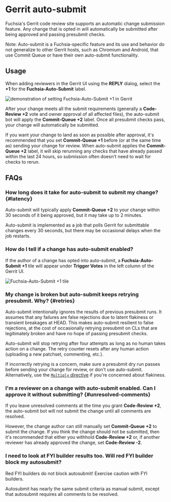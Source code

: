 # Gerrit auto-submit

Fuchsia's Gerrit code review site supports an automatic change submission
feature. Any change that is opted in will automatically be submitted after being
approved and passing presubmit checks.

Note: Auto-submit is a Fuchsia-specific feature and its use and behavior do not
generalize to other Gerrit hosts, such as Chromium and Android, that use Commit
Queue or have their own auto-submit functionality.

## Usage

When adding reviewers in the Gerrit UI using the **REPLY** dialog, select the
**+1** for the **Fuchsia-Auto-Submit** label.

![demonstration of setting Fuchsia-Auto-Submit +1 in Gerrit](/docs/development/source_code/auto_submit_usage.gif)

After your change meets all the submit requirements (generally a **Code-Review
+2** vote and owner approval of all affected files), the auto-submit bot will
apply the **Commit-Queue +2** label. Once all presubmit checks pass, your change
will automatically be submitted.

If you want your change to land as soon as possible after approval, it's
recommended that you set **Commit-Queue +1** before (or at the same time as)
sending your change for review. When auto-submit applies the **Commit-Queue +2**
label, it will skip rerunning any checks that have already passed within the
last 24 hours, so submission often doesn't need to wait for checks to rerun.

## FAQs

### How long does it take for auto-submit to submit my change? {#latency}

Auto-submit will typically apply **Commit-Queue +2** to your change within 30
seconds of it being approved, but it may take up to 2 minutes.

Auto-submit is implemented as a job that polls Gerrit for submittable changes
every 30 seconds, but there may be occasional delays when the job restarts.

### How do I tell if a change has auto-submit enabled?

If the author of a change has opted into auto-submit, a **Fuchsia-Auto-Submit
+1** tile will appear under **Trigger Votes** in the left column of the Gerrit
UI.

![Fuchsia-Auto-Submit +1 tile](/docs/development/source_code/auto_submit_selected.png)

### My change is broken but auto-submit keeps retrying presubmit. Why? {#retries}

Auto-submit intentionally ignores the results of previous presubmit runs. It
assumes that any failures are false rejections due to latent flakiness or
transient breakages at HEAD. This makes auto-submit resilient to false
rejections, at the cost of occasionally retrying presubmit on CLs that are
legitimately broken and have no hope of passing presubmit checks.

Auto-submit will stop retrying after four attempts as long as no human takes
action on a change. The retry counter resets after any human action (uploading a
new patchset, commenting, etc.).

If incorrectly retrying is a concern, make sure a presubmit dry run passes
before sending your change for review, or don't use auto-submit. Alternatively,
use the
[`Multiply` directive](/docs/development/testing/testing_for_flakiness_in_cq.md)
if you're concerned about flakiness.

### I'm a reviewer on a change with auto-submit enabled. Can I approve it without submitting? {#unresolved-comments}

If you leave unresolved comments at the time you grant **Code-Review +2**, the
auto-submit bot will not submit the change until all comments are resolved.

However, the change author can still manually set **Commit-Queue +2** to submit
the change. If you think the change should not be submitted, then it's
recommended that either you withhold **Code-Review +2** or, if another reviewer
has already approved the change, set **Code-Review -2**.

### I need to look at FYI builder results too. Will red FYI builder block my autosubmit?

Red FYI builders do not block autosubmit! Exercise caution with FYI builders.

Autosubmit has nearly the same submit criteria as manual submit, except that
autosubmit requires all comments to be resolved.
